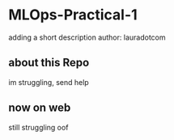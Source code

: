 # MLOps-Practical-1
adding a short description 
author: lauradotcom
## about this Repo
im struggling, send help 
## now on web
still struggling oof

